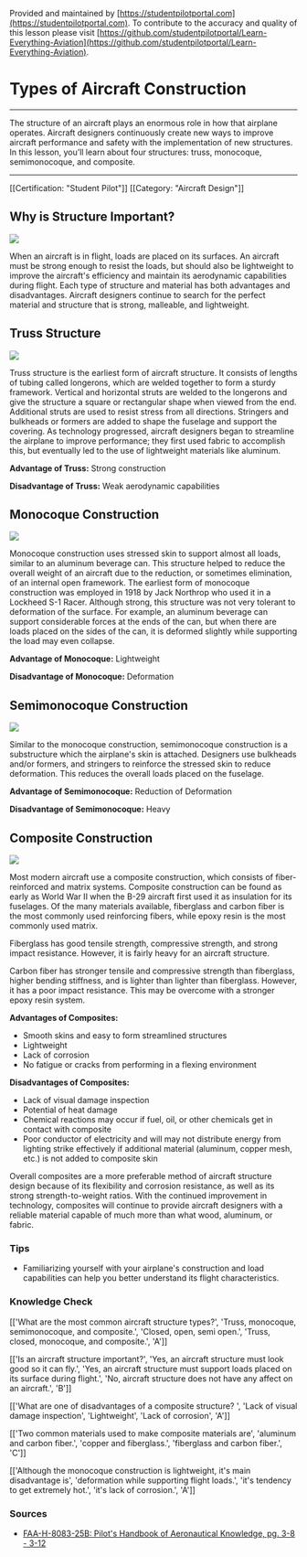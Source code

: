 <!--

*************************************************
Copyright © 2019 by Student Pilot Portal, LLC

None of the material in this Work supersedes any documents,
procedures, or regulations issued by the Federal Aviation
Administration.

The Licensors does NOT claim copyright on any material published herein
that was taken from United States government sources.

Licensed under the Apache License, Version 2.0 (the "License");
you may not use this file except in compliance with the License.
You may obtain a copy of the License at

http://www.apache.org/licenses/LICENSE-2.0

Unless required by applicable law or agreed to in writing, software
distributed under the License is distributed on an "AS IS" BASIS,
WITHOUT WARRANTIES OR CONDITIONS OF ANY KIND, either express or implied.
See the License for the specific language governing permissions and
limitations under the License.

-->
Provided and maintained by [https://studentpilotportal.com](https://studentpilotportal.com). To contribute to the accuracy and quality of this lesson please visit [https://github.com/studentpilotportal/Learn-Everything-Aviation](https://github.com/studentpilotportal/Learn-Everything-Aviation).

<!-- DO NOT CHANGE OR ALTER TEXT ABOVE -->



# Types of Aircraft Construction

---

The structure of an aircraft plays an enormous role in how that airplane operates. Aircraft designers continuously create new ways to improve aircraft performance and safety with the implementation of new structures. In this lesson, you’ll learn about four structures: truss, monocoque, semimonocoque, and composite.

---


[[Certification: "Student Pilot"]]
[[Category: "Aircraft Design"]]



## Why is Structure Important?

![](https://s3.us-east-2.amazonaws.com/media.studentpilotportal.com/images/lesson-graphics/000-.png)

When an aircraft is in flight, loads are placed on its surfaces. An aircraft must be strong enough to resist the loads, but should also be lightweight to improve the aircraft's efficiency and maintain its aerodynamic capabilities during flight. Each type of structure and material has both advantages and disadvantages. Aircraft designers continue to search for the perfect material and structure that is strong, malleable, and lightweight.



## Truss Structure

![](https://s3.us-east-2.amazonaws.com/media.studentpilotportal.com/images/lesson-graphics/000-.png)

Truss structure is the earliest form of aircraft structure. It consists of lengths of tubing called longerons, which are welded together to form a sturdy framework. Vertical and horizontal struts are welded to the longerons and give the structure a square or rectangular shape when viewed from the end. Additional struts are used to resist stress from all directions. Stringers and bulkheads or formers are added to shape the fuselage and support the covering. As technology progressed, aircraft designers began to streamline the airplane to improve performance; they first used fabric to accomplish this, but eventually led to the use of lightweight materials like aluminum.


**Advantage of Truss:** Strong construction

**Disadvantage of Truss:** Weak aerodynamic capabilities



## Monocoque Construction

![](https://s3.us-east-2.amazonaws.com/media.studentpilotportal.com/images/lesson-graphics/000-.png)

Monocoque construction uses stressed skin to support almost all loads, similar to an aluminum beverage can. This structure helped to reduce the overall weight of an aircraft due to the reduction, or sometimes elimination, of an internal open framework. The earliest form of monocoque construction was employed in 1918 by Jack Northrop who used it in a Lockheed S-1 Racer. Although strong, this structure was not very tolerant to deformation of the surface. For example, an aluminum beverage can support considerable forces at the ends of the can, but when there are loads placed on the sides of the can, it is deformed slightly while supporting the load may even collapse.


**Advantage of Monocoque:** Lightweight

**Disadvantage of Monocoque:** Deformation



## Semimonocoque Construction

![](https://s3.us-east-2.amazonaws.com/media.studentpilotportal.com/images/lesson-graphics/000-.png)

Similar to the monocoque construction, semimonocoque construction is a substructure which the airplane's skin is attached. Designers use bulkheads and/or formers, and stringers to reinforce the stressed skin to reduce deformation. This reduces the overall loads placed on the fuselage.


**Advantage of Semimonocoque:** Reduction of Deformation

**Disadvantage of Semimonocoque:** Heavy



## Composite Construction

![](https://s3.us-east-2.amazonaws.com/media.studentpilotportal.com/images/lesson-graphics/000-.png)

Most modern aircraft use a composite construction, which consists of fiber-reinforced and matrix systems. Composite construction can be found as early as World War II when the B-29 aircraft first used it as insulation for its fuselages. Of the many materials available, fiberglass and carbon fiber is the most commonly used reinforcing fibers, while epoxy resin is the most commonly used matrix.

Fiberglass has good tensile strength, compressive strength, and strong impact resistance. However, it is fairly heavy for an aircraft structure.

Carbon fiber has stronger tensile and compressive strength than fiberglass, higher bending stiffness, and is lighter than lighter than fiberglass. However, it has a poor impact resistance. This may be overcome with a stronger epoxy resin system.

**Advantages of Composites:**
  - Smooth skins and easy to form streamlined structures
  - Lightweight
  - Lack of corrosion
  - No fatigue or cracks from performing in a flexing environment

**Disadvantages of Composites:**
  - Lack of visual damage inspection
  - Potential of heat damage
  - Chemical reactions may occur if fuel, oil, or other chemicals get in contact with composite
  - Poor conductor of electricity and will may not distribute energy from lighting strike effectively if additional material (aluminum, copper mesh, etc.) is not added to composite skin

Overall composites are a more preferable method of aircraft structure design because of its flexibility and corrosion resistance, as well as its strong strength-to-weight ratios. With the continued improvement in technology, composites will continue to provide aircraft designers with a reliable material capable of much more than what wood, aluminum, or fabric.



### Tips

- Familiarizing yourself with your airplane's construction and load capabilities can help you better understand its flight characteristics.



### Knowledge Check

[['What are the most common aircraft structure types?', 'Truss, monocoque, semimonocoque,  and composite.', 'Closed, open, semi open.', 'Truss, closed, monocoque, and composite.', 'A']]

[['Is an aircraft structure important?', 'Yes, an aircraft structure must look good so it can fly.', 'Yes, an aircraft structure must support loads placed on its surface during flight.', 'No, aircraft structure does not have any affect on an aircraft.', 'B']]

[['What are one of disadvantages of a composite structure? ', 'Lack of visual damage inspection', 'Lightweight', 'Lack of corrosion', 'A']]

[['Two common materials used to make composite materials are', 'aluminum and carbon fiber.', 'copper and fiberglass.', 'fiberglass and carbon fiber.', 'C']]

[['Although the monocoque construction is lightweight, it's main disadvantage is', 'deformation while supporting flight loads.', 'it's tendency to get extremely hot.', 'it's lack of corrosion.', 'A']]



### Sources

- [FAA-H-8083-25B: Pilot's Handbook of Aeronautical Knowledge, pg. 3-8 - 3-12](https://studentpilotportal.com/books/aeronautical-knowledge-handbook)
